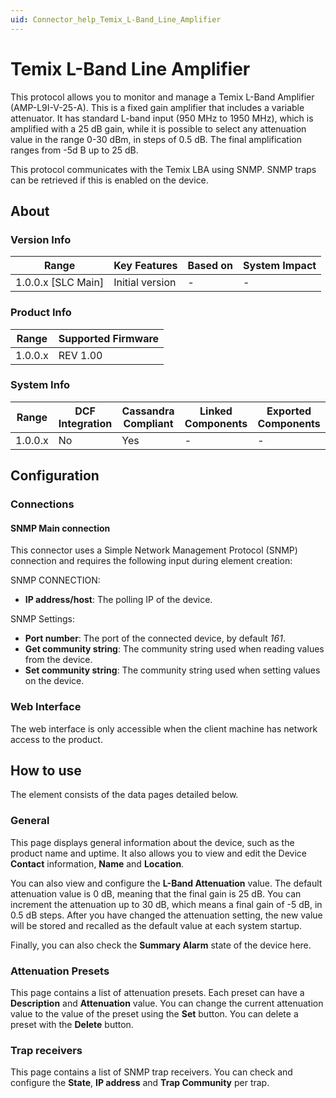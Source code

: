 ```yaml
---
uid: Connector_help_Temix_L-Band_Line_Amplifier
---
```


# Temix L-Band Line Amplifier

This protocol allows you to monitor and manage a Temix L-Band Amplifier (AMP-L9I-V-25-A). This is a fixed gain amplifier that includes a variable attenuator. It has standard L-band input (950 MHz to 1950 MHz), which is amplified with a 25 dB gain, while it is possible to select any attenuation value in the range 0-30 dBm, in steps of 0.5 dB. The final amplification ranges from -5d B up to 25 dB.

This protocol communicates with the Temix LBA using SNMP. SNMP traps can be retrieved if this is enabled on the device.

## About

### Version Info

| Range                | Key Features     | Based on     | System Impact     |
|----------------------|------------------|--------------|-------------------|
| 1.0.0.x \[SLC Main\] | Initial version  | \-           | \-                |

### Product Info

| Range     | Supported Firmware     |
|-----------|------------------------|
| 1.0.0.x   | REV 1.00               |

### System Info

| Range     | DCF Integration     | Cassandra Compliant     | Linked Components     | Exported Components     |
|-----------|---------------------|-------------------------|-----------------------|-------------------------|
| 1.0.0.x   | No                  | Yes                     | \-                    | \-                      |

## Configuration

### Connections

#### SNMP Main connection

This connector uses a Simple Network Management Protocol (SNMP) connection and requires the following input during element creation:

SNMP CONNECTION:

- **IP address/host**: The polling IP of the device.

SNMP Settings:

- **Port number**: The port of the connected device, by default *161*.
- **Get community string**: The community string used when reading values from the device.
- **Set community string**: The community string used when setting values on the device.

### Web Interface

The web interface is only accessible when the client machine has network access to the product.

## How to use

The element consists of the data pages detailed below.

### General

This page displays general information about the device, such as the product name and uptime. It also allows you to view and edit the Device **Contact** information, **Name** and **Location**.

You can also view and configure the **L-Band Attenuation** value. The default attenuation value is 0 dB, meaning that the final gain is 25 dB. You can increment the attenuation up to 30 dB, which means a final gain of -5 dB, in 0.5 dB steps. After you have changed the attenuation setting, the new value will be stored and recalled as the default value at each system startup.

Finally, you can also check the **Summary Alarm** state of the device here.

### Attenuation Presets

This page contains a list of attenuation presets. Each preset can have a **Description** and **Attenuation** value. You can change the current attenuation value to the value of the preset using the **Set** button. You can delete a preset with the **Delete** button.

### Trap receivers

This page contains a list of SNMP trap receivers. You can check and configure the **State**, **IP address** and **Trap Community** per trap.
